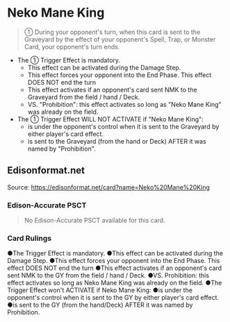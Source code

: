 # Neko Mane King

> ① During your opponent's turn, when this card is sent to the Graveyard by the effect of your opponent's Spell, Trap, or Monster Card, your opponent's turn ends.

*   The ① Trigger Effect is mandatory.
    *   This effect can be activated during the Damage Step.
    *   This effect forces your opponent into the End Phase. This effect DOES NOT end the turn
    *   This effect activates if an opponent's card sent NMK to the Graveyard from the field / hand / Deck.
    *   VS. "Prohibition": this effect activates so long as "Neko Mane King" was already on the field.
*   The ① Trigger Effect WILL NOT ACTIVATE if "Neko Mane King":
    *   is under the opponent's control when it is sent to the Graveyard by either player's card effect.
    *   is sent to the Graveyard (from the hand or Deck) AFTER it was named by "Prohibition".

## Edisonformat.net

Source: https://edisonformat.net/card?name=Neko%20Mane%20King

### Edison-Accurate PSCT

> No Edison-Accurate PSCT available for this card.

### Card Rulings

●The Trigger Effect is mandatory.
●This effect can be activated during the Damage Step.
●This effect forces your opponent into the End Phase. This effect DOES NOT end the turn
●This effect activates if an opponent's card sent NMK to the GY from the field / hand / Deck.
●VS. Prohibition: this effect activates so long as Neko Mane King was already on the field.
●The Trigger Effect won't ACTIVATE if Neko Mane King:
●is under the opponent's control when it is sent to the GY by either player's card effect.
●is sent to the GY (from the hand/Deck) AFTER it was named by Prohibition.
            